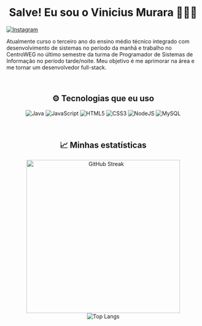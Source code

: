 <h1 align="center">Salve! Eu sou o Vinicius Murara 👨🏻‍💻</h1>

<p>
    <a href="https://instagram.com/vinimurara_">
        <img src="https://img.shields.io/badge/Instagram-E4405F?style=for-the-badge&logo=instagram&logoColor=white" alt="Instagram">
    </a>
</p>

<p>
    Atualmente curso o terceiro ano do ensino médio técnico integrado com desenvolvimento de sistemas no período da manhã e trabalho no CentroWEG no último semestre da turma de Programador de Sistemas de Informação no período tarde/noite.
    Meu objetivo é me aprimorar na área e me tornar um desenvolvedor full-stack.
</p>
<br>

<h2 align="center">⚙️ Tecnologias que eu uso</h2>

<p align="center">
    <img alt="Java" src="https://img.shields.io/badge/Java-ED8B00?style=for-the-badge&logo=openjdk&logoColor=white">
    <img alt="JavaScript" src="https://img.shields.io/badge/JavaScript-F7DF1E?style=for-the-badge&logo=javascript&logoColor=black">
    <img alt="HTML5" src="https://img.shields.io/badge/HTML5-E34F26?style=for-the-badge&logo=html5&logoColor=white">
    <img alt="CSS3" src="https://img.shields.io/badge/CSS3-1572B6?style=for-the-badge&logo=css3&logoColor=white">
    <img alt="NodeJS" src="https://img.shields.io/badge/Node.js-43853D?style=for-the-badge&logo=node.js&logoColor=white">
    <img alt="MySQL" src="https://img.shields.io/badge/MySQL-005C84?style=for-the-badge&logo=mysql&logoColor=white">
</p>
<br>

<h2 align="center">📈 Minhas estatísticas</h2>

<p align="center">
    <img src="https://github-readme-streak-stats.herokuapp.com?user=viniciusmurara&theme=tokyonight" alt="GitHub Streak" width="400"><br>
    <img src="https://github-readme-stats.vercel.app/api/top-langs/?username=viniciusmurara&layout=pie&theme=tokyonight" alt="Top Langs">
</p>